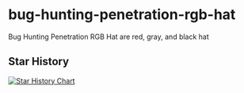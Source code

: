 # bug-hunting-penetration-rgb-hat
Bug Hunting Penetration RGB Hat are red, gray, and black hat


## Star History

[![Star History Chart](https://api.star-history.com/svg?repos=mlabonne/llm-course,yogithesymbian/bug-hunting-penetration-rgb-hat&type=Date)](https://star-history.com/#mlabonne/llm-course&yogithesymbian/bug-hunting-penetration-rgb-hat&Date)
